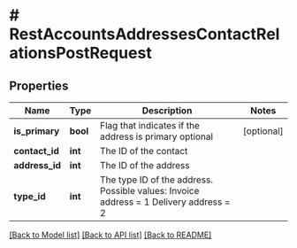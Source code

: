 # # RestAccountsAddressesContactRelationsPostRequest

## Properties

Name | Type | Description | Notes
------------ | ------------- | ------------- | -------------
**is_primary** | **bool** | Flag that indicates if the address is primary optional | [optional]
**contact_id** | **int** | The ID of the contact |
**address_id** | **int** | The ID of the address |
**type_id** | **int** | The type ID of the address. Possible values:  Invoice address &#x3D; 1 Delivery address &#x3D; 2 |

[[Back to Model list]](../../README.md#models) [[Back to API list]](../../README.md#endpoints) [[Back to README]](../../README.md)
